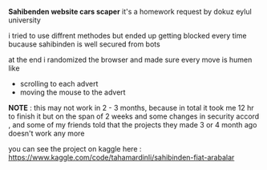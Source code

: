 **Sahibenden website cars scaper**
it's a homework request by dokuz eylul university 

i tried to use diffrent methodes but ended up getting blocked every time bucause sahibinden is well secured from bots

at the end i randomized the browser and made sure every move is humen like 

  - scrolling to each advert
  - moving the mouse to the advert

**NOTE** : this may not work in 2 - 3 months, 
    because in total it took me 12 hr to finish it but on the span of 2 weeks and some changes in security accord , and some of my friends told that the projects they made 3 or 4 month ago doesn't work any more  

you can see the project on kaggle here :
https://www.kaggle.com/code/tahamardinli/sahibinden-fiat-arabalar
